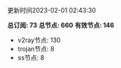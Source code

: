 更新时间2023-02-01 02:43:30

**总订阅: 73**
**总节点: 660**
**有效节点: 146**
- v2ray节点: 130
- trojan节点: 8
- ss节点: 8
